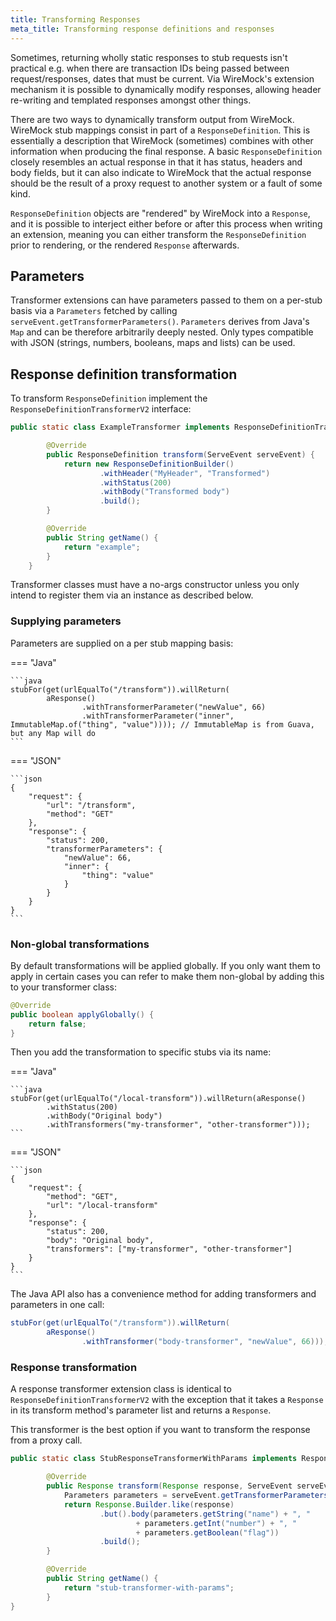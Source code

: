 ```yaml
---
title: Transforming Responses
meta_title: Transforming response definitions and responses
---
```


Sometimes, returning wholly static responses to stub requests isn't
practical e.g. when there are transaction IDs being passed between
request/responses, dates that must be current. Via WireMock's extension
mechanism it is possible to dynamically modify responses, allowing
header re-writing and templated responses amongst other things.

There are two ways to dynamically transform output from WireMock.
WireMock stub mappings consist in part of a `ResponseDefinition`. This
is essentially a description that WireMock (sometimes) combines with
other information when producing the final response. A basic
`ResponseDefinition` closely resembles an actual response in that it has
status, headers and body fields, but it can also indicate to WireMock
that the actual response should be the result of a proxy request to
another system or a fault of some kind.

`ResponseDefinition` objects are "rendered" by WireMock into a
`Response`, and it is possible to interject either before or after this
process when writing an extension, meaning you can either transform the
`ResponseDefinition` prior to rendering, or the rendered `Response`
afterwards.

## Parameters

Transformer extensions can have parameters passed to them on a per-stub
basis via a `Parameters` fetched by calling `serveEvent.getTransformerParameters()`.
`Parameters` derives from Java's `Map` and can be therefore arbitrarily
deeply nested. Only types compatible with JSON (strings, numbers,
booleans, maps and lists) can be used.

## Response definition transformation

To transform `ResponseDefinition` implement the `ResponseDefinitionTransformerV2` interface:

```java
public static class ExampleTransformer implements ResponseDefinitionTransformerV2 {

        @Override
        public ResponseDefinition transform(ServeEvent serveEvent) {
            return new ResponseDefinitionBuilder()
                    .withHeader("MyHeader", "Transformed")
                    .withStatus(200)
                    .withBody("Transformed body")
                    .build();
        }

        @Override
        public String getName() {
            return "example";
        }
    }
```

Transformer classes must have a no-args constructor unless you only
intend to register them via an instance as described below.

### Supplying parameters

Parameters are supplied on a per stub mapping basis:

=== "Java"

    ```java
    stubFor(get(urlEqualTo("/transform")).willReturn(
            aResponse()
                    .withTransformerParameter("newValue", 66)
                    .withTransformerParameter("inner", ImmutableMap.of("thing", "value")))); // ImmutableMap is from Guava, but any Map will do
    ```

=== "JSON"

    ```json
    {
        "request": {
            "url": "/transform",
            "method": "GET"
        },
        "response": {
            "status": 200,
            "transformerParameters": {
                "newValue": 66,
                "inner": {
                    "thing": "value"
                }
            }
        }
    }
    ```


### Non-global transformations

By default transformations will be applied globally. If you only want
them to apply in certain cases you can refer to make them non-global by
adding this to your transformer class:

```java
@Override
public boolean applyGlobally() {
    return false;
}
```

Then you add the transformation to specific stubs via its name:

=== "Java"

    ```java
    stubFor(get(urlEqualTo("/local-transform")).willReturn(aResponse()
            .withStatus(200)
            .withBody("Original body")
            .withTransformers("my-transformer", "other-transformer")));
    ```

=== "JSON"

    ```json
    {
        "request": {
            "method": "GET",
            "url": "/local-transform"
        },
        "response": {
            "status": 200,
            "body": "Original body",
            "transformers": ["my-transformer", "other-transformer"]
        }
    }
    ```

The Java API also has a convenience method for adding transformers and
parameters in one call:

```java
stubFor(get(urlEqualTo("/transform")).willReturn(
        aResponse()
                .withTransformer("body-transformer", "newValue", 66)));
```

### Response transformation

A response transformer extension class is identical to `ResponseDefinitionTransformerV2` with the exception that it takes a
`Response` in its transform method's parameter list and returns a `Response`.

This transformer is the best option if you want to transform the response from a proxy call.

```java
public static class StubResponseTransformerWithParams implements ResponseTransformerV2 {

        @Override
        public Response transform(Response response, ServeEvent serveEvent) {
            Parameters parameters = serveEvent.getTransformerParameters();
            return Response.Builder.like(response)
                    .but().body(parameters.getString("name") + ", "
                            + parameters.getInt("number") + ", "
                            + parameters.getBoolean("flag"))
                    .build();
        }

        @Override
        public String getName() {
            return "stub-transformer-with-params";
        }
}
```
